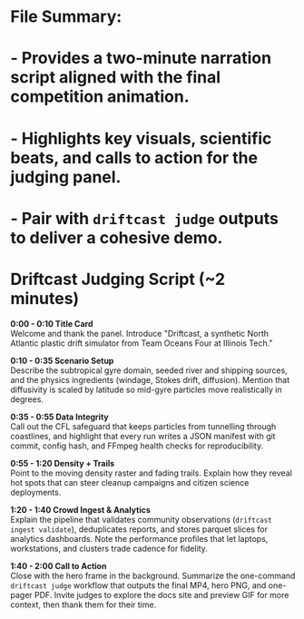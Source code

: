 # File Summary:
# - Provides a two-minute narration script aligned with the final competition animation.
# - Highlights key visuals, scientific beats, and calls to action for the judging panel.
# - Pair with `driftcast judge` outputs to deliver a cohesive demo.

# Driftcast Judging Script (~2 minutes)

**0:00 - 0:10 Title Card**  
Welcome and thank the panel. Introduce "Driftcast, a synthetic North Atlantic plastic drift simulator from Team Oceans Four at Illinois Tech."

**0:10 - 0:35 Scenario Setup**  
Describe the subtropical gyre domain, seeded river and shipping sources, and the physics ingredients (windage, Stokes drift, diffusion). Mention that diffusivity is scaled by latitude so mid-gyre particles move realistically in degrees.

**0:35 - 0:55 Data Integrity**  
Call out the CFL safeguard that keeps particles from tunnelling through coastlines, and highlight that every run writes a JSON manifest with git commit, config hash, and FFmpeg health checks for reproducibility.

**0:55 - 1:20 Density + Trails**  
Point to the moving density raster and fading trails. Explain how they reveal hot spots that can steer cleanup campaigns and citizen science deployments.

**1:20 - 1:40 Crowd Ingest & Analytics**  
Explain the pipeline that validates community observations (`driftcast ingest validate`), deduplicates reports, and stores parquet slices for analytics dashboards. Note the performance profiles that let laptops, workstations, and clusters trade cadence for fidelity.

**1:40 - 2:00 Call to Action**  
Close with the hero frame in the background. Summarize the one-command `driftcast judge` workflow that outputs the final MP4, hero PNG, and one-pager PDF. Invite judges to explore the docs site and preview GIF for more context, then thank them for their time.
